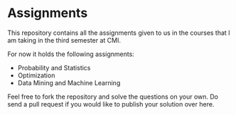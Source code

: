 # Assignments

This repository contains all the assignments given to us in the courses that I am taking in the third semester at CMI.

For now it holds the following assignments:
* Probability and Statistics
* Optimization
* Data Mining and Machine Learning

Feel free to fork the repository and solve the questions on your own. Do send a pull request if you would like to publish your solution over here.

